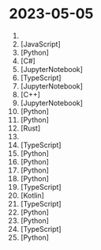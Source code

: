 # 2023-05-05

1. [](https://github.comundefined "A GPT-4 AI Tutor Prompt for customizable personalized learning experiences.") 
2. [](https://github.comundefined "Drag & drop UI to build your customized LLM flow using LangchainJS") [JavaScript]
3. [](https://github.comundefined "Enable everyone to develop, optimize and deploy AI models natively on everyone's devices.") [Python]
4. [](https://github.comundefined "Experimental Nintendo Switch Emulator written in C#") [C#]
5. [](https://github.comundefined "吴恩达《ChatGPT Prompt Engineering for Developers》课程中文版") [JupyterNotebook]
6. [](https://github.comundefined "Scheduling infrastructure for absolutely everyone.") [TypeScript]
7. [](https://github.comundefined "Examples and guides for using the OpenAI API") [JupyterNotebook]
8. [](https://github.comundefined "This repository provides code for a simple cheat for the game Honkai Star Rail. For informational purposes only. Use at your own risk.") [C++]
9. [](https://github.comundefined "A Bulletproof Way to Generate Structured JSON from Language Models") [JupyterNotebook]
10. [](https://github.comundefined "FigmaChain is a set of Python scripts that generate HTML/CSS code based on Figma designs. Using OpenAI's GPT-3 model, FigmaChain enables developers to quickly generate HTML/CSS code from a Figma design input. It also includes a Streamlit-based chatbot interface for interactive code generation.") [Python]
11. [](https://github.comundefined "Pandas AI is a Python library that integrates generative artificial intelligence capabilities into Pandas, making dataframes conversational") [Python]
12. [](https://github.comundefined "Sui, a next-generation smart contract platform with high throughput, low latency, and an asset-oriented programming model powered by the Move programming language") [Rust]
13. [](https://github.comundefined "Jailbreak for ChatGPT: Predict the future, opine on politics and controversial topics, and assess what is true. May help us understand more about LLM Bias") 
14. [](https://github.comundefined "🐉 Vue Component Framework") [TypeScript]
15. [](https://github.comundefined "This is a Python-based Discord Chatbot. This is all free due to the GPT4FREE project") [Python]
16. [](https://github.comundefined "A sample app for the Retrieval-Augmented Generation pattern running in Azure, using Azure Cognitive Search for retrieval and Azure OpenAI large language models to power ChatGPT-style and Q&A experiences.") [Python]
17. [](https://github.comundefined "ML Observability in a Notebook - Uncover Insights, Surface Problems, Monitor, and Fine Tune your Generative LLM, CV and Tabular Models") [Python]
18. [](https://github.comundefined "Learn how to design large-scale systems. Prep for the system design interview. Includes Anki flashcards.") [Python]
19. [](https://github.comundefined "An open source application built using the new router, server components and everything new in Next.js 13.") [TypeScript]
20. [](https://github.comundefined "provides metadata for networkIDs and chainIDs") [Kotlin]
21. [](https://github.comundefined "TypeScript is a superset of JavaScript that compiles to clean JavaScript output.") [TypeScript]
22. [](https://github.comundefined "🍰 Desktop utility to download images/videos/music/text from various websites, and more.") [Python]
23. [](https://github.comundefined "Fix issues with AI-generated pull requests, powered by ChatGPT") [Python]
24. [](https://github.comundefined "Chat Chat, unlock your next level AI conversation experience. Deploy your own AI Interface, all AI in one place.") [TypeScript]
25. [](https://github.comundefined "Plugins for Auto-GPT") [Python]
